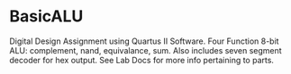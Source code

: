 # BasicALU
Digital Design Assignment using Quartus II Software. 
Four Function 8-bit ALU: complement, nand, equivalance, sum.
Also includes seven segment decoder for hex output. 
See Lab Docs for more info pertaining to parts. 
